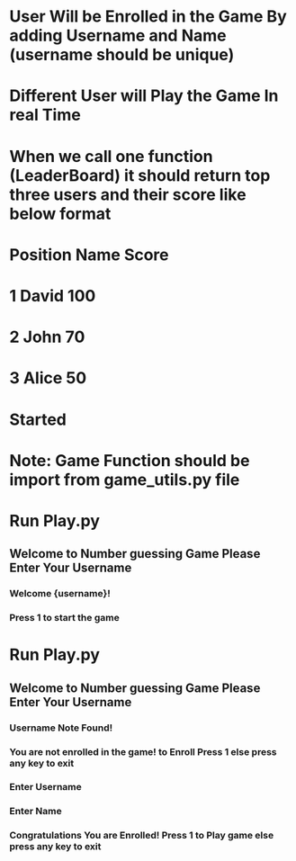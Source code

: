 # User Will be Enrolled in the Game By adding Username and Name (username should be unique)
# Different User will Play the Game In real Time 
# When we  call one function (LeaderBoard) it should return top three users and their score like below format
# Position  Name  Score
# 1         David  100
# 2         John   70
# 3         Alice  50

# Started
# Note: Game Function should be import from game_utils.py file

<!-- When User Enrolled In the Game -->
# Run Play.py 
## Welcome to Number guessing Game Please Enter Your Username 
### Welcome {username}!
### Press 1 to start the game

<!-- When User not Enrolled In the Game-->
# Run Play.py 
## Welcome to Number guessing Game Please Enter Your Username 
### Username Note Found! 
### You are not enrolled in the game! to Enroll Press 1 else press any key to exit
### Enter Username 
### Enter Name
### Congratulations You are Enrolled! Press 1 to Play game else press any key to exit 


<!-- Sqlite -->